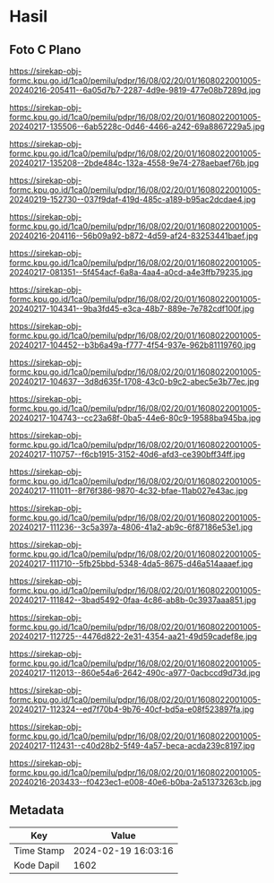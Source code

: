 # Hasil

## Foto C Plano

https://sirekap-obj-formc.kpu.go.id/1ca0/pemilu/pdpr/16/08/02/20/01/1608022001005-20240216-205411--6a05d7b7-2287-4d9e-9819-477e08b7289d.jpg

https://sirekap-obj-formc.kpu.go.id/1ca0/pemilu/pdpr/16/08/02/20/01/1608022001005-20240217-135506--6ab5228c-0d46-4466-a242-69a8867229a5.jpg

https://sirekap-obj-formc.kpu.go.id/1ca0/pemilu/pdpr/16/08/02/20/01/1608022001005-20240217-135208--2bde484c-132a-4558-9e74-278aebaef76b.jpg

https://sirekap-obj-formc.kpu.go.id/1ca0/pemilu/pdpr/16/08/02/20/01/1608022001005-20240219-152730--037f9daf-419d-485c-a189-b95ac2dcdae4.jpg

https://sirekap-obj-formc.kpu.go.id/1ca0/pemilu/pdpr/16/08/02/20/01/1608022001005-20240216-204116--56b09a92-b872-4d59-af24-83253441baef.jpg

https://sirekap-obj-formc.kpu.go.id/1ca0/pemilu/pdpr/16/08/02/20/01/1608022001005-20240217-081351--5f454acf-6a8a-4aa4-a0cd-a4e3ffb79235.jpg

https://sirekap-obj-formc.kpu.go.id/1ca0/pemilu/pdpr/16/08/02/20/01/1608022001005-20240217-104341--9ba3fd45-e3ca-48b7-889e-7e782cdf100f.jpg

https://sirekap-obj-formc.kpu.go.id/1ca0/pemilu/pdpr/16/08/02/20/01/1608022001005-20240217-104452--b3b6a49a-f777-4f54-937e-962b81119760.jpg

https://sirekap-obj-formc.kpu.go.id/1ca0/pemilu/pdpr/16/08/02/20/01/1608022001005-20240217-104637--3d8d635f-1708-43c0-b9c2-abec5e3b77ec.jpg

https://sirekap-obj-formc.kpu.go.id/1ca0/pemilu/pdpr/16/08/02/20/01/1608022001005-20240217-104743--cc23a68f-0ba5-44e6-80c9-19588ba945ba.jpg

https://sirekap-obj-formc.kpu.go.id/1ca0/pemilu/pdpr/16/08/02/20/01/1608022001005-20240217-110757--f6cb1915-3152-40d6-afd3-ce390bff34ff.jpg

https://sirekap-obj-formc.kpu.go.id/1ca0/pemilu/pdpr/16/08/02/20/01/1608022001005-20240217-111011--8f76f386-9870-4c32-bfae-11ab027e43ac.jpg

https://sirekap-obj-formc.kpu.go.id/1ca0/pemilu/pdpr/16/08/02/20/01/1608022001005-20240217-111236--3c5a397a-4806-41a2-ab9c-6f87186e53e1.jpg

https://sirekap-obj-formc.kpu.go.id/1ca0/pemilu/pdpr/16/08/02/20/01/1608022001005-20240217-111710--5fb25bbd-5348-4da5-8675-d46a514aaaef.jpg

https://sirekap-obj-formc.kpu.go.id/1ca0/pemilu/pdpr/16/08/02/20/01/1608022001005-20240217-111842--3bad5492-0faa-4c86-ab8b-0c3937aaa851.jpg

https://sirekap-obj-formc.kpu.go.id/1ca0/pemilu/pdpr/16/08/02/20/01/1608022001005-20240217-112725--4476d822-2e31-4354-aa21-49d59cadef8e.jpg

https://sirekap-obj-formc.kpu.go.id/1ca0/pemilu/pdpr/16/08/02/20/01/1608022001005-20240217-112013--860e54a6-2642-490c-a977-0acbccd9d73d.jpg

https://sirekap-obj-formc.kpu.go.id/1ca0/pemilu/pdpr/16/08/02/20/01/1608022001005-20240217-112324--ed7f70b4-9b76-40cf-bd5a-e08f523897fa.jpg

https://sirekap-obj-formc.kpu.go.id/1ca0/pemilu/pdpr/16/08/02/20/01/1608022001005-20240217-112431--c40d28b2-5f49-4a57-beca-acda239c8197.jpg

https://sirekap-obj-formc.kpu.go.id/1ca0/pemilu/pdpr/16/08/02/20/01/1608022001005-20240216-203433--f0423ec1-e008-40e6-b0ba-2a51373263cb.jpg


## Metadata

| Key        | Value               |
| ---------- | ------------------- |
| Time Stamp | 2024-02-19 16:03:16 |
| Kode Dapil | 1602                |




